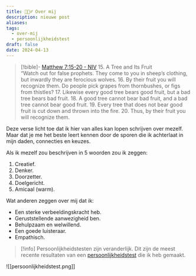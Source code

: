 ```yaml
---
title: 🙋🏿‍♂️ Over mij
description: nieuwe post
aliases: 
tags:
  - over-mij
  - persoonlijkheidstest
draft: false
date: 2024-04-13
---
```

> [!bible]- [Matthew 7:15-20 - NIV](https://bolls.life/NIV/40/7/)
> 15. A Tree and Its Fruit<br/>“Watch out for false prophets. They come to you in sheep’s clothing, but inwardly they are ferocious wolves.
> 16. By their fruit you will recognize them. Do people pick grapes from thornbushes, or figs from thistles?
> 17. Likewise every good tree bears good fruit, but a bad tree bears bad fruit.
> 18. A good tree cannot bear bad fruit, and a bad tree cannot bear good fruit.
> 19. Every tree that does not bear good fruit is cut down and thrown into the fire.
> 20. Thus, by their fruit you will recognize them.

Deze verse licht toe dat ik hier van alles kan lopen schrijven over mezelf. Maar dat je me het beste leert kennen door de sporen die ik achterlaat in mijn daden, connecties en keuzes.

Als ik mezelf zou beschrijven in 5 woorden zou ik zeggen:
1. Creatief.
2. Denker.
3. Doorzetter.
4. Doelgericht.
5. Amicaal (warm).

Wat anderen zeggen over mij dat ik:
- Een sterke verbeeldingskracht heb.
- Geruststellende aanwezigheid ben.
- Behulpzaam en welwillend.
- Een goede luisteraar.
- Empathisch.

>[!info] Persoonlijkheidstesten zijn veranderlijk.
>Dit zijn de meest recente resultaten van een [persoonlijkheidstest](https://www.16personalities.com/nl) die ik heb gemaakt.

![[persoonlijkheidstest.png]]